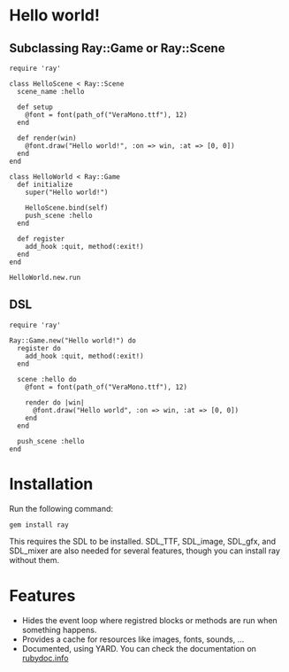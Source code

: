# Hello world!
## Subclassing Ray::Game or Ray::Scene
    require 'ray'

    class HelloScene < Ray::Scene
      scene_name :hello
  
      def setup
        @font = font(path_of("VeraMono.ttf"), 12)
      end
  
      def render(win)
        @font.draw("Hello world!", :on => win, :at => [0, 0])
      end
    end

    class HelloWorld < Ray::Game
      def initialize
        super("Hello world!")
    
        HelloScene.bind(self)
        push_scene :hello
      end
  
      def register
        add_hook :quit, method(:exit!)
      end
    end

    HelloWorld.new.run
## DSL
    require 'ray'

    Ray::Game.new("Hello world!") do
      register do
        add_hook :quit, method(:exit!)
      end
  
      scene :hello do
        @font = font(path_of("VeraMono.ttf"), 12)
    
        render do |win|
          @font.draw("Hello world", :on => win, :at => [0, 0])
        end
      end
  
      push_scene :hello
    end
# Installation
Run the following command:

    gem install ray

This requires the SDL to be installed. SDL_TTF, SDL_image, SDL_gfx, and
SDL_mixer are also needed for several features, though you can install ray
without them.
# Features
* Hides the event loop where registred blocks or methods are run when something
  happens.
* Provides a cache for resources like images, fonts, sounds, ...
* Documented, using YARD. You can check the documentation on
  [rubydoc.info](http://rubydoc.info/github/Mon-Ouie/ray/master/frames)